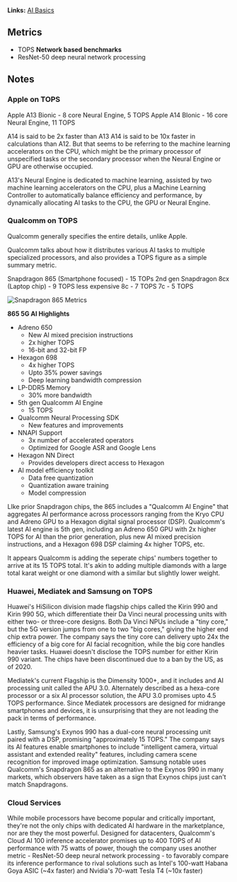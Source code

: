 **Links:** [AI Basics](AI%20Basics.md)

## Metrics
- TOPS
**Network based benchmarks**
- ResNet-50 deep neural network processing

## Notes
### Apple on TOPS
Apple A13 Bionic - 8 core Neural Engine, 5 TOPS
Apple A14 BIonic - 16 core Neural Engine, 11 TOPS

A14 is said to be 2x faster than A13
A14 is said to be 10x faster in calculations than A12. But that seems to be referring to the machine learning accelerators on the CPU, which might be the primary processor of unspecified tasks or the secondary processor when the Neural Engine or GPU are otherwise occupied.

A13's Neural Engine is dedicated to machine learning, assisted by two machine learning accelerators on the CPU, plus a Machine Learning Controller to automatically balance efficiency and performance, by dynamically allocating AI tasks to the CPU, the GPU or Neural Engine.

### Qualcomm on TOPS
Qualcomm generally specifies the entire details, unlike Apple.

Qualcomm talks about how it distributes various AI tasks to multiple specialized processors, and also provides a TOPS figure as a simple summary metric.

Snapdragon 865 (Smartphone focused) - 15 TOPs
2nd gen Snapdragon 8cx (Laptop chip) - 9 TOPS
less expensive 8c - 7 TOPS
7c - 5 TOPS

![Snapdragon 865 Metrics](Snapdragon%20865%20Metrics.png)

**865 5G AI Highlights**
- Adreno 650
	- New AI mixed precision instructions
	- 2x higher TOPS
	- 16-bit and 32-bit FP
- Hexagon 698
	- 4x higher TOPS
	- Upto 35% power savings
	- Deep learning bandwidth compression
- LP-DDR5 Memory
	- 30% more bandwidth
- 5th gen Qualcomm AI Engine
	- 15 TOPS
- Qualcomm Neural Processing SDK
	- New features and improvements
- NNAPI Support
	- 3x number of accelerated operators
	- Optimized for Google ASR and Google Lens
- Hexagon NN Direct
	- Provides developers direct access to Hexagon
- AI model efficiency toolkit
	- Data free quantization
	- Quantization aware training
	- Model compression

LIke prior Snapdragon chips, the 865 includes a "Qualcomm AI Engine" that aggregates AI performance across processors ranging from the Kryo CPU and Adreno GPU to a Hexagon digital signal processor (DSP). Qualcomm's latest AI engine is 5th gen, including an Adreno 650 GPU with 2x higher TOPS for AI than the prior generation, plus new AI mixed precision instructions, and a Hexagon 698 DSP claiming 4x higher TOPS, etc.

It appears Qualcomm is adding the seperate chips' numbers together to arrive at its 15 TOPS total. It's akin to adding multiple diamonds with a large total karat weight or one diamond with a similar but slightly lower weight.

### Huawei, Mediatek and Samsung on TOPS
Huawei's HiSilicon division made flagship chips called the Kirin 990 and Kirin 990 5G, which differentiate their Da Vinci neural processing units with either two- or three-core designs. Both Da Vinci NPUs include a "tiny core," but the 5G version jumps from one to two "big cores," giving the higher end chip extra power. The company says the tiny core can delivery upto 24x the efficiency of a big core for AI facial recognition, while the big core handles heavier tasks. Huawei doesn't disclose the TOPS number for either Kirin 990 variant. The chips have been discontinued due to a ban by the US, as of 2020.

Mediatek's current Flagship is the Dimensity 1000+, and it includes and AI processing unit called the APU 3.0. Alternately described as a hexa-core processor or a six AI processor solution, the APU 3.0 promises upto 4.5 TOPS performance. Since Mediatek processors are designed for midrange smartphones and devices, it is unsurprising that they are not leading the pack in terms of performance.

Lastly, Samsung's Exynos 990 has a dual-core neural processing unit paired with a DSP, promising "approximately 15 TOPS." The company says its AI features enable smartphones to include "intelligent camera, virtual assistant and extended reality" features, including camera scene recognition for improved image optimization. Samsung notable uses Qualcomm's Snapdragon 865 as an alternative to the Exynos 990 in many markets, which observers have taken as a sign that Exynos chips just can't match Snapdragons.


### Cloud Services
While mobile processors have become popular and critically important, they're not the only chips with dedicated AI hardware in the marketplance, nor are they the most powerful. Designed for datacenters, Qualcomm's Cloud AI 100 inference accelerator promises up to 400 TOPS of AI performance with 75 watts of power, though the company uses another metric - ResNet-50 deep neural network processing - to favorably compare its inference performance to rival solutions such as Intel's 100-watt Habana Goya ASIC (~4x faster) and Nvidia's 70-watt Tesla T4 (~10x faster)